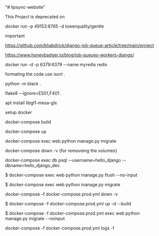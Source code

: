 "# lipsync-website" 




This Project is deprecated on

docker run -p 49153:8765 -d lowerquality/gentle


important

https://github.com/khabdrick/django-job-queue-article/tree/main/project

https://www.honeybadger.io/blog/job-queues-workers-django/

docker run -d -p 6379:6379 --name myredis redis

formating the code use
isort .

python -m black .

flake8 --ignore=E501,F401 .

apt install libgl1-mesa-glx


setup docker

docker-compose build 

docker-compose up

docker-compose exec web python manage.py migrate 

docker-compose down -v {for removeing the volumes}

docker-compose exec db psql --username=hello_django --dbname=hello_django_dev

$ docker-compose exec web python manage.py flush --no-input

$ docker-compose exec web python manage.py migrate

docker-compose -f docker-compose.prod.yml down -v

$ docker-compose -f docker-compose.prod.yml up -d --build

$ docker-compose -f docker-compose.prod.yml exec web python manage.py migrate --noinput

 docker-compose -f docker-compose.prod.yml logs -f